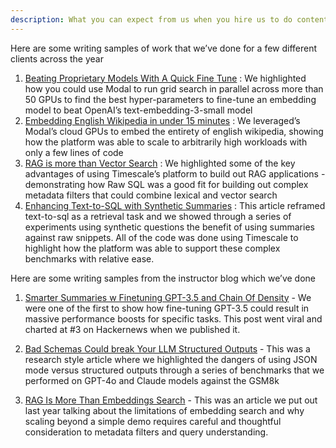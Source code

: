 ```yaml
---
description: What you can expect from us when you hire us to do content
---
```


Here are some writing samples of work that we’ve done for a few different clients across the year

1. [Beating Proprietary Models With A Quick Fine Tune](https://modal.com/blog/fine-tuning-embeddings) : We highlighted how you could use Modal to run grid search in parallel across more than 50 GPUs to find the best hyper-parameters to fine-tune an embedding model to beat OpenAI’s text-embedding-3-small model
2. [Embedding English Wikipedia in under 15 minutes](https://modal.com/blog/embedding-wikipedia) : We leveraged’s Modal’s cloud GPUs to embed the entirety of english wikipedia, showing how the platform was able to scale to arbitrarily high workloads with only a few lines of code  
3. [RAG is more than Vector Search](https://www.timescale.com/blog/rag-is-more-than-just-vector-search/) : We highlighted some of the key advantages of using Timescale’s platform to build out RAG applications - demonstrating how Raw SQL was a good fit for building out complex metadata filters that could combine lexical and vector search 
4. [Enhancing Text-to-SQL with Synthetic Summaries](https://www.notion.so/Enhancing-Text-to-SQL-with-Synthetic-Summaries-A-Few-Shot-Learning-Approach-492ec163cdff4082b90ec8f05e6ffe12?pvs=21) : This article reframed text-to-sql as a retrieval task and we showed through a series of experiments using synthetic questions the benefit of using summaries against raw snippets. All of the code was done using Timescale to highlight how the platform was able to support these complex benchmarks with relative ease.

Here are some writing samples from the instructor blog which we’ve done

1. [Smarter Summaries w Finetuning GPT-3.5 and Chain Of Density](https://python.useinstructor.com/blog/2023/11/05/chain-of-density/) - We were one of the first to show how fine-tuning GPT-3.5 could result in massive performance boosts for specific tasks. This post went viral and charted at #3 on Hackernews when we published it.

<!-- ![](./hackernews.jpeg) -->

2. [Bad Schemas Could break Your LLM Structured Outputs](https://python.useinstructor.com/blog/2024/09/26/bad-schemas-could-break-your-llm-structured-outputs/) - This was a research style article where we highlighted the dangers of using JSON mode versus structured outputs through a series of benchmarks that we performed on GPT-4o and Claude models against the GSM8k

3. [RAG Is More Than Embeddings Search](https://python.useinstructor.com/blog/2023/09/17/rag-is-more-than-just-embedding-search/) - This was an article we put out last year talking about the limitations of embedding search and why scaling beyond a simple demo requires careful and thoughtful consideration to metadata filters and query understanding. 